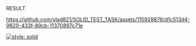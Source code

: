 RESULT

https://github.com/vlad821/SOLID_TEST_TASK/assets/115928876/d1c513d4-9820-433f-89cb-11370897c71e

[![style: solid](https://img.shields.io/badge/style-solid-orange)](https://pub.dev/packages/solid_lints)
